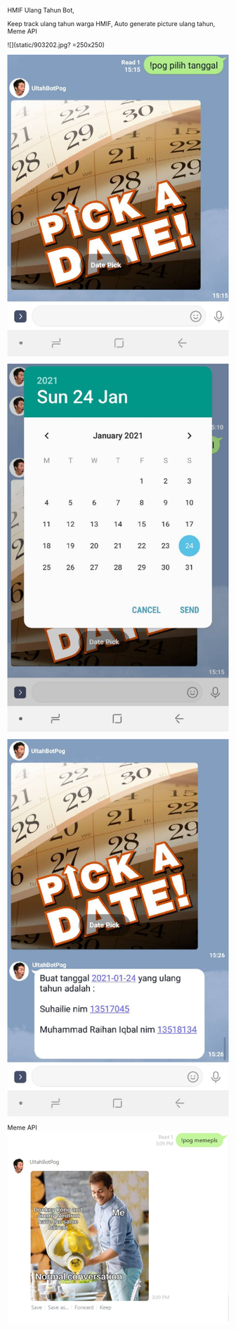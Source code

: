 HMIF Ulang Tahun Bot,

Keep track ulang tahun warga HMIF,
Auto generate picture ulang tahun,
Meme API

![](static/903202.jpg? =250x250)


![](static/Zero.jpg?=100x20)


![](static/One.jpg?=100x20)

![](static/two.jpg?=100x20)

Meme API
![](static/1611475777582.jpg?=100x20)
